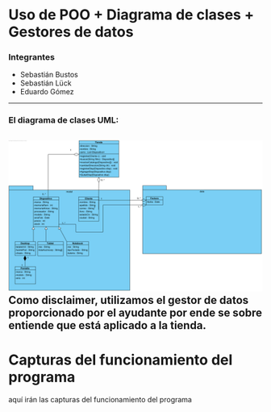 # Uso de POO + Diagrama de clases + Gestores de datos
### Integrantes
- Sebastián Bustos
- Sebastián Lück
- Eduardo Gómez
---

### El diagrama de clases UML:
![Diagrama uml](Assets/Tienda.png)
Como disclaimer, utilizamos el gestor de datos proporcionado por el ayudante por ende se sobre entiende que está aplicado a la tienda.
--
# Capturas del funcionamiento del programa
aquí irán las capturas del funcionamiento del programa